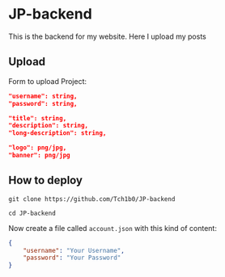 # JP-backend
This is the backend for my website.
Here I upload my posts

## Upload
Form to upload Project:
```json
"username": string,
"password": string,

"title": string,
"description": string,
"long-description": string,

"logo": png/jpg,
"banner": png/jpg
```

## How to deploy 
```
git clone https://github.com/Tch1b0/JP-backend
```
```
cd JP-backend
```
Now create a file called `account.json` with this kind of content:
```json
{
    "username": "Your Username",
    "password": "Your Password"
}
```